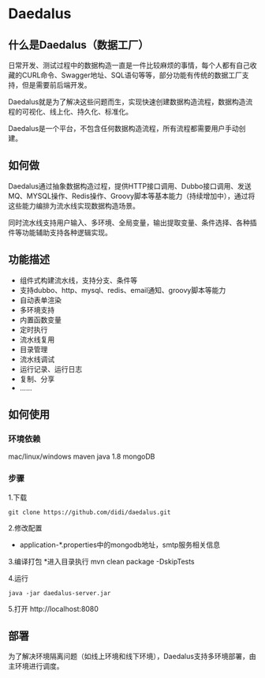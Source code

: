 # Daedalus

## 什么是Daedalus（数据工厂）

日常开发、测试过程中的数据构造一直是一件比较麻烦的事情，每个人都有自己收藏的CURL命令、Swagger地址、SQL语句等等，部分功能有传统的数据工厂支持，但是需要前后端开发。

Daedalus就是为了解决这些问题而生，实现快速创建数据构造流程，数据构造流程的可视化、线上化、持久化、标准化。

Daedalus是一个平台，不包含任何数据构造流程，所有流程都需要用户手动创建。

## 如何做

Daedalus通过抽象数据构造过程，提供HTTP接口调用、Dubbo接口调用、发送MQ、MYSQL操作、Redis操作、Groovy脚本等基本能力（持续增加中），通过将这些能力编排为流水线实现数据构造场景。

同时流水线支持用户输入、多环境、全局变量，输出提取变量、条件选择、各种插件等功能辅助支持各种逻辑实现。


## 功能描述

* 组件式构建流水线，支持分支、条件等
* 支持dubbo、http、mysql、redis、email通知、groovy脚本等能力
* 自动表单渲染  
* 多环境支持
* 内置函数变量  
* 定时执行
* 流水线复用
* 目录管理
* 流水线调试
* 运行记录、运行日志
* 复制、分享
* ......

## 如何使用

### 环境依赖
mac/linux/windows
maven
java 1.8
mongoDB

### 步骤
1.下载

`git clone https://github.com/didi/daedalus.git`

2.修改配置
* application-*.properties中的mongodb地址，smtp服务相关信息

3.编译打包
*进入目录执行 mvn clean package -DskipTests

4.运行

`java -jar daedalus-server.jar`

5.打开 http://localhost:8080


## 部署

为了解决环境隔离问题（如线上环境和线下环境），Daedalus支持多环境部署，由主环境进行调度。

